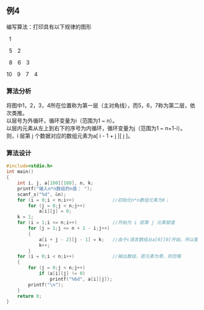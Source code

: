 ## 例4
编写算法：打印具有以下规律的图形

&ensp;1 

&ensp;5&emsp;2

&ensp;8&emsp;6&emsp;3

10&emsp;9&emsp;7&emsp;4
### 算法分析
将图中1，2，3，4所在位置称为第一层（主对角线），而5，6，7称为第二层，依次类推。<br>
以层号为外循环，循环变量为i（范围为1 ~ n）。<br>
以层内元素从左上到右下的序号为内循环，循环变量为j（范围为1 ~ n+1-i）。<br>
则，i 层第 j 个数据对应的数组元素为a[ i - 1 + j ][ j ]。<br>
### 算法设计
```c
#include<stdio.h>
int main()
{
    int i, j, a[100][100], n, k;
    printf("输入n*n数组的n值： ");
    scanf_s("%d", &n);
    for (i = 0;i < n;i++)              //初始化n*n数组元素为0；
        for (j = 0;j < n;j++)
            a[i][j] = 0;
    k = 1;
    for (i = 1;i <= n;i++)             //开始为 i 层第 j 元素赋值
        for (j = 1;j <= n + 1 - i;j++)
        {
            a[i + j - 2][j - 1] = k;   //由于c语言数组从a[0][0]开始，所以要各减一
            k++;
        }
    for (i = 0;i < n;i++)              //输出数组，若元素为零，则忽略
    {
        for (j = 0;j < n;j++)
            if (a[i][j] != 0)
                printf("%6d", a[i][j]);
        printf("\n");
    }
    return 0;
}
```


